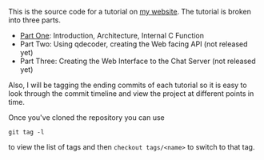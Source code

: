 This is the source code for a tutorial on [my website]. The tutorial is 
broken into three parts. 

- [Part One]: Introduction, Architecture, Internal C Function 
- Part Two: Using qdecoder, creating the Web facing API (not released yet)
- Part Three: Creating the Web Interface to the Chat Server (not released yet)

Also, I will be tagging the ending commits of each tutorial so it is easy to 
look through the commit timeline and view the project at different points in time.

Once you've cloned the repository you can use

    git tag -l

to view the list of tags and then `checkout tags/<name>` to switch to that tag.

[my website]:http://www.ethanjoachimeldridge.info
[Part One]:http://www.ethanjoachimeldridge.info/tech-blog/cgi-c-harp-1
